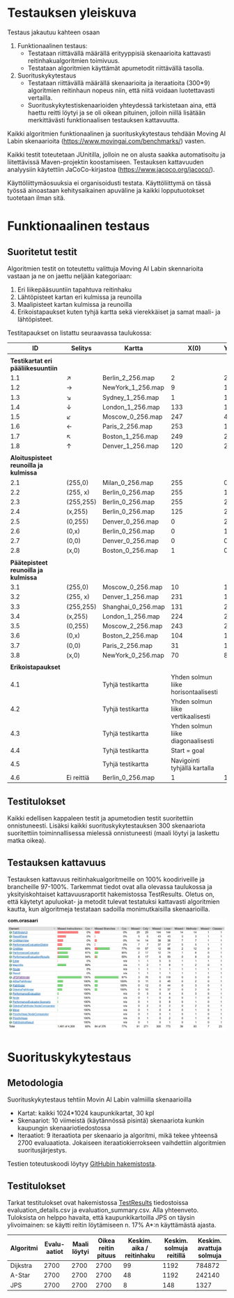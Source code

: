 # Testauksen yleiskuva

Testaus jakautuu kahteen osaan

1.  Funktionaalinen testaus:
    -   Testataan riittävällä määrällä erityyppisiä skenaarioita kattavasti reitinhakualgoritmien toimivuus.
    -   Testataan algoritmien käyttämät apumetodit riittävällä tasolla.
2.  Suorituskykytestaus
    -   Testataan riittävällä määrällä skenaarioita ja iteraatioita (300\*9) algoritmien reitinhaun nopeus niin, että niitä voidaan luotettavasti vertailla.
    -   Suorituskykytestiskenaarioiden yhteydessä tarkistetaan aina, että haettu reitti löytyi ja se oli oikean pituinen, jolloin niillä lisätään merkittävästi funktionaalisen testauksen kattavuutta.

Kaikki algoritmien funktionaalinen ja suorituskykytestaus tehdään Moving AI Labin skenaarioita (<https://www.movingai.com/benchmarks/>) vasten.

Kaikki testit toteutetaan JUnitilla, jolloin ne on alusta saakka automatisoitu ja liitettävissä Maven-projektin koostamiseen. Testauksen kattavuuden analyysiin käytettiin JaCoCo-kirjastoa (https://www.jacoco.org/jacoco/).

Käyttöliittymäosuuksia ei organisoidusti testata. Käyttöliittymä on tässä työssä ainoastaan kehitysaikainen apuväline ja kaikki lopputuotokset tuotetaan ilman sitä.

# Funktionaalinen testaus

## Suoritetut testit

Algoritmien testit on toteutettu valittuja Moving AI Labin skennarioita vastaan ja ne on jaettu neljään kategoriaan:

1.  Eri liikepääsuuntiin tapahtuva reitinhaku
2.  Lähtöpisteet kartan eri kulmissa ja reunoilla
3.  Maalipisteet kartan kulmissa ja reunoilla
4.  Erikoistapaukset kuten tyhjä kartta sekä vierekkäiset ja samat maali- ja lähtöpisteet.

Testitapaukset on listattu seuraavassa taulukossa:

| **ID**                                   | **Selitys** | **Kartta**         | **X(0)**                             | **Y(0)** | **X(g)** | **Y(g)** | **Etäisyys** |
|------------------------------------------|-------------|--------------------|--------------------------------------|----------|----------|----------|--------------|
|                                          |             |                    |                                      |          |          |          |              |
| **Testikartat eri pääliikesuuntiin**     |             |                    |                                      |          |          |          |              |
| 1.1                                      | ↗           | Berlin_2_256.map   | 2                                    | 249      | 253      | 16       | 370.9432175  |
| 1.2                                      | →           | NewYork_1_256.map  | 9                                    | 123      | 240      | 117      | 250.0538239  |
| 1.3                                      | ↘           | Sydney_1_256.map   | 1                                    | 1        | 216      | 234      | 340.8010819  |
| 1.4                                      | ↓           | London_1_256.map   | 133                                  | 12       | 129      | 248      | 262.1248917  |
| 1.5                                      | ↙           | Moscow_0_256.map   | 247                                  | 4        | 7        | 247      | 361.0559158  |
| 1.6                                      | ←           | Paris_2_256.map    | 253                                  | 128      | 4        | 125      | 275.0954544  |
| 1.7                                      | ↖           | Boston_1_256.map   | 249                                  | 254      | 4        | 9        | 363.2691193  |
| 1.8                                      | ↑           | Denver_1_256.map   | 120                                  | 254      | 118      | 2        | 261.9411255  |
|                                          |             |                    |                                      |          |          |          |              |
| **Aloituspisteet reunoilla ja kulmissa** |             |                    |                                      |          |          |          |              |
| 2.1                                      | (255,0)     | Milan_0_256.map    | 255                                  | 0        | 176      | 66       | 106.3380951  |
| 2.2                                      | (255, x)    | Berlin_0_256.map   | 255                                  | 17       | 253      | 108      | 95.97056274  |
| 2.3                                      | (255,255)   | Berlin_0_256.map   | 255                                  | 255      | 50       | 26       | 336.1736649  |
| 2.4                                      | (x,255)     | Berlin_0_256.map   | 125                                  | 255      | 47       | 181      | 157.3969696  |
| 2.5                                      | (0,255)     | Denver_0_256.map   | 0                                    | 255      | 254      | 102      | 340.2203461  |
| 2.6                                      | (0,x)       | Berlin_0_256.map   | 0                                    | 186      | 88       | 232      | 239.2203461  |
| 2.7                                      | (0,0)       | Denver_0_256.map   | 0                                    | 0        | 221      | 195      | 316.4163055  |
| 2.8                                      | (x,0)       | Boston_0_256.map   | 1                                    | 0        | 17       | 138      | 190.3086578  |
|                                          |             |                    |                                      |          |          |          |              |
| **Päätepisteet reunoilla ja kulmissa**   |             |                    |                                      |          |          |          |              |
| 3.1                                      | (255,0)     | Moscow_0_256.map   | 10                                   | 188      | 255      | 0        | 324.0437225  |
| 3.2                                      | (255, x)    | Denver_1_256.map   | 231                                  | 115      | 255      | 111      | 25.65685425  |
| 3.3                                      | (255,255)   | Shanghai_0_256.map | 131                                  | 20       | 255      | 255      | 325.9188309  |
| 3.4                                      | (x,255)     | London_1_256.map   | 224                                  | 240      | 240      | 255      | 22.21320343  |
| 3.5                                      | (0,255)     | Moscow_2_256.map   | 243                                  | 23       | 0        | 255      | 356.0853531  |
| 3.6                                      | (0,x)       | Boston_2_256.map   | 104                                  | 174      | 0        | 188      | 109.7989899  |
| 3.7                                      | (0,0)       | Paris_2_256.map    | 31                                   | 157      | 0        | 0        | 396.2741699  |
| 3.8                                      | (x,0)       | NewYork_0_256.map  | 70                                   | 87       | 52       | 0        | 94.45584412  |
|                                          |             |                    |                                      |          |          |          |              |
| **Erikoistapaukset**                     |             |                    |                                      |          |          |          |              |
| 4.1                                      |             | Tyhjä testikartta  | Yhden solmun liike horisontaalisesti |          |          |          |              |
| 4.2                                      |             | Tyhjä testikartta  | Yhden solmun liike vertikaalisesti   |          |          |          |              |
| 4.3                                      |             | Tyhjä testikartta  | Yhden solmun liike diagonaalisesti   |          |          |          |              |
| 4.4                                      |             | Tyhjä testikartta  | Start = goal                         |          |          |          |              |
| 4.5                                      |             | Tyhjä testikartta  | Navigointi tyhjällä kartalla         |          |          |          |              |
| 4.6                                      | Ei reittiä  | Berlin_0_256.map   | 1                                    | 1        | 200      | 254      |              |

## Testitulokset

Kaikki edellisen kappaleen testit ja apumetodien testit suoritettiin onnistuneesti. Lisäksi kaikki suorituskykytestauksen 300 skenaariota suoritettiin toiminnallisessa mielessä onnistuneesti (maali löytyi ja laskettu matka oikea).

## Testauksen kattavuus

Testauksen kattavuus reitinhakualgoritmeille on 100% koodiriveille ja brancheille 97-100%. Tarkemmat tiedot ovat alla olevassa taulukossa ja yksityiskohtaiset kattavuusraportit hakemistossa TestResults. Oletus on, että käytetyt apuluokat- ja metodit tulevat testatuksi kattavasti algoritmien kautta, kun algoritmeja testataan sadoilla monimutkaisilla skenaarioilla.

![Coverage result](https://github.com/Marko-S-O/TKT20010/blob/main/TestResults/coverage.jpg)

# Suorituskykytestaus

## Metodologia

Suorituskykytestaus tehtiin Movin AI Labin valmiilla skenaarioilla

-   Kartat: kaikki 1024\*1024 kaupunkikartat, 30 kpl
-   Skenaariot: 10 viimeistä (käytännössä pisintä) skenaariota kunkin kaupungin skenaariotiedostossa
-   Iteraatiot: 9 iteraatiota per skenaario ja algoritmi, mikä tekee yhteensä 2700 evaluaatiota. Jokaiseen iteraatiokierrokseen vaihdettiin algoritmien suoritusjärjestys.

Testien toteutuskoodi löytyy [GitHubin hakemistosta](https://github.com/Marko-S-O/TKT20010/tree/main/pathfinder-app/src/test/java/com/orasaari).

## Testitulokset

Tarkat testitulokset ovat hakemistossa [TestResults](https://github.com/Marko-S-O/TKT20010/tree/main/TestResults) tiedostoissa evaluation_details.csv ja evaluation_summary.csv. Alla yhteenveto. Tuloksista on helppo havaita, että kaupunkikartoilla JPS on täysin ylivoimainen: se käytti reitin löytämiseen n. 17% A\*:n käyttämästä ajasta.

| **Algoritmi** | **Evalu-aatiot** | **Maali löytyi** | **Oikea reitin pituus** | **Keskim. aika / reitinhaku** | **Keskim. solmuja reitillä** | **Keskim. avattuja solmuja** |
|---------------|------------------|------------------|-------------------------|-------------------------------|------------------------------|------------------------------|
| Dijkstra      | 2700             | 2700             | 2700                    | 99                            | 1192                         | 784872                       |
| A-Star        | 2700             | 2700             | 2700                    | 48                            | 1192                         | 242140                       |
| JPS           | 2700             | 2700             | 2700                    | 8                             | 148                          | 1327                         |
